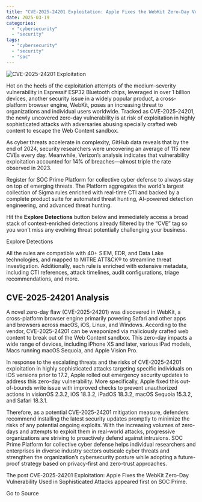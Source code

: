 ```yaml
---
title: "CVE-2025-24201 Exploitation: Apple Fixes the WebKit Zero-Day Vulnerability Used in Sophisticated Attacks"
date: 2025-03-19
categories: 
  - "cybersecurity"
  - "security"
tags: 
  - "cybersecurity"
  - "security"
  - "soc"
---
```


![CVE-2025-24201 Exploitation](https://socprime.com/wp-content/uploads/CVE-2025-24201_3-1-400x234.jpg)

Hot on the heels of the exploitation attempts of the medium-severity vulnerability in Espressif ESP32 Bluetooth chips, leveraged in over 1 billion devices, another security issue in a widely popular product, a cross-platform browser engine, WebKit, poses an increasing threat to organizations and individual users worldwide. Tracked as CVE-2025-24201, the newly uncovered zero-day vulnerability is at risk of exploitation in highly sophisticated attacks with adversaries abusing specially crafted web content to escape the Web Content sandbox.

As cyber threats accelerate in complexity, GitHub data reveals that by the end of 2024, security researchers were uncovering an average of 115 new CVEs every day. Meanwhile, Verizon’s analysis indicates that vulnerability exploitation accounted for 14% of breaches—almost triple the rate observed in 2023.

Register for SOC Prime Platform for collective cyber defense to always stay on top of emerging threats. The Platform aggregates the world’s largest collection of Sigma rules enriched with real-time CTI and backed by a complete product suite for automated threat hunting, AI-powered detection engineering, and advanced threat hunting. 

Hit the **Explore Detections** button below and immediately access a broad stack of context-enriched detections already filtered by the “CVE” tag so you won’t miss any evolving threat potentially challenging your business.

Explore Detections

All the rules are compatible with 40+ SIEM, EDR, and Data Lake technologies, and mapped to MITRE ATT&CK® to streamline threat investigation. Additionally, each rule is enriched with extensive metadata, including CTI references, attack timelines, audit configurations, triage recommendations, and more. 

## CVE-2025-24201 Analysis

A novel zero-day flaw (CVE-2025-24201) was discovered in WebKit, a cross-platform browser engine primarily powering Safari and other apps and browsers across macOS, iOS, Linux, and Windows. According to the vendor, CVE-2025-24201 can be weaponized via maliciously crafted web content to break out of the Web Content sandbox. This zero-day impacts a wide range of devices, including iPhone XS and later, various iPad models, Macs running macOS Sequoia, and Apple Vision Pro.

In response to the escalating threats and the risks of CVE-2025-24201 exploitation in highly sophisticated attacks targeting specific individuals on iOS versions prior to 17.2, Apple rolled out emergency security updates to address this zero-day vulnerability. More specifically, Apple fixed this out-of-bounds write issue with improved checks to prevent unauthorized actions in visionOS 2.3.2, iOS 18.3.2, iPadOS 18.3.2, macOS Sequoia 15.3.2, and Safari 18.3.1. 

Therefore, as a potential CVE-2025-24201 mitigation measure, defenders recommend installing the latest security updates promptly to minimize the risks of any potential ongoing exploits. With the increasing volumes of zero-days and attempts to exploit them in real-world attacks, progressive organizations are striving to proactively defend against intrusions. SOC Prime Platform for collective cyber defense helps individual researchers and enterprises in diverse industry sectors outscale cyber threats and strengthen the organization’s cybersecurity posture while adopting a future-proof strategy based on privacy-first and zero-trust approaches.

  
  

The post CVE-2025-24201 Exploitation: Apple Fixes the WebKit Zero-Day Vulnerability Used in Sophisticated Attacks appeared first on SOC Prime.

Go to Source
